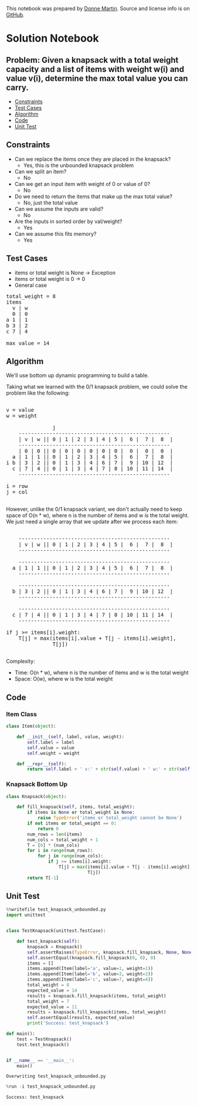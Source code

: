 This notebook was prepared by [Donne Martin](https://github.com/donnemartin). Source and license info is on [GitHub](https://github.com/donnemartin/interactive-coding-challenges).

# Solution Notebook

## Problem: Given a knapsack with a total weight capacity and a list of items with weight w(i) and value v(i), determine the max total value you can carry.

- [Constraints](#Constraints)
- [Test Cases](#Test-Cases)
- [Algorithm](#Algorithm)
- [Code](#Code)
- [Unit Test](#Unit-Test)

## Constraints

- Can we replace the items once they are placed in the knapsack?
  - Yes, this is the unbounded knapsack problem
- Can we split an item?
  - No
- Can we get an input item with weight of 0 or value of 0?
  - No
- Do we need to return the items that make up the max total value?
  - No, just the total value
- Can we assume the inputs are valid?
  - No
- Are the inputs in sorted order by val/weight?
  - Yes
- Can we assume this fits memory?
  - Yes

## Test Cases

- items or total weight is None -> Exception
- items or total weight is 0 -> 0
- General case

<pre>
total_weight = 8
items
  v | w
  0 | 0
a 1 | 1
b 3 | 2
c 7 | 4

max value = 14 
</pre>

## Algorithm

We'll use bottom up dynamic programming to build a table.

Taking what we learned with the 0/1 knapsack problem, we could solve the problem like the following:

<pre>

v = value
w = weight

               j              
    -------------------------------------------------
    | v | w || 0 | 1 | 2 | 3 | 4 | 5 |  6 |  7 |  8  |
    -------------------------------------------------
    | 0 | 0 || 0 | 0 | 0 | 0 | 0 | 0 |  0 |  0 |  0  |
  a | 1 | 1 || 0 | 1 | 2 | 3 | 4 | 5 |  6 |  7 |  8  |
i b | 3 | 2 || 0 | 1 | 3 | 4 | 6 | 7 |  9 | 10 | 12  |
  c | 7 | 4 || 0 | 1 | 3 | 4 | 7 | 8 | 10 | 11 | 14  |
    -------------------------------------------------

i = row
j = col

</pre>

However, unlike the 0/1 knapsack variant, we don't actually need to keep space of O(n \* w), where n is the number of items and w is the total weight. We just need a single array that we update after we process each item:

<pre>

    -------------------------------------------------
    | v | w || 0 | 1 | 2 | 3 | 4 | 5 |  6 |  7 |  8  |
    -------------------------------------------------

    -------------------------------------------------
  a | 1 | 1 || 0 | 1 | 2 | 3 | 4 | 5 |  6 |  7 |  8  |
    -------------------------------------------------

    -------------------------------------------------
  b | 3 | 2 || 0 | 1 | 3 | 4 | 6 | 7 |  9 | 10 | 12  |
    -------------------------------------------------

    -------------------------------------------------
  c | 7 | 4 || 0 | 1 | 3 | 4 | 7 | 8 | 10 | 11 | 14  |
    -------------------------------------------------

if j >= items[i].weight:
    T[j] = max(items[i].value + T[j - items[i].weight],
               T[j])

</pre>

Complexity:

- Time: O(n \* w), where n is the number of items and w is the total weight
- Space: O(w), where w is the total weight

## Code

### Item Class

```python
class Item(object):

    def __init__(self, label, value, weight):
        self.label = label
        self.value = value
        self.weight = weight

    def __repr__(self):
        return self.label + ' v:' + str(self.value) + ' w:' + str(self.weight)
```

### Knapsack Bottom Up

```python
class Knapsack(object):

    def fill_knapsack(self, items, total_weight):
        if items is None or total_weight is None:
            raise TypeError('items or total_weight cannot be None')
        if not items or total_weight == 0:
            return 0
        num_rows = len(items)
        num_cols = total_weight + 1
        T = [0] * (num_cols)
        for i in range(num_rows):
            for j in range(num_cols):
                if j >= items[i].weight:
                    T[j] = max(items[i].value + T[j - items[i].weight],
                               T[j])
        return T[-1]
```

## Unit Test

```python
%%writefile test_knapsack_unbounded.py
import unittest


class TestKnapsack(unittest.TestCase):

    def test_knapsack(self):
        knapsack = Knapsack()
        self.assertRaises(TypeError, knapsack.fill_knapsack, None, None)
        self.assertEqual(knapsack.fill_knapsack(0, 0), 0)
        items = []
        items.append(Item(label='a', value=1, weight=1))
        items.append(Item(label='b', value=3, weight=2))
        items.append(Item(label='c', value=7, weight=4))
        total_weight = 8
        expected_value = 14
        results = knapsack.fill_knapsack(items, total_weight)
        total_weight = 7
        expected_value = 11
        results = knapsack.fill_knapsack(items, total_weight)
        self.assertEqual(results, expected_value)
        print('Success: test_knapsack')

def main():
    test = TestKnapsack()
    test.test_knapsack()


if __name__ == '__main__':
    main()
```

    Overwriting test_knapsack_unbounded.py

```python
%run -i test_knapsack_unbounded.py
```

    Success: test_knapsack
